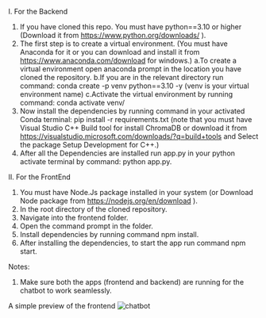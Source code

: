 I. For the Backend
  1. If you have cloned this repo. You must have python==3.10 or higher (Download it from https://www.python.org/downloads/ ).
  2. The first step is to create a virtual environment. (You must have Anaconda for it or you can download and install it from https://www.anaconda.com/download for windows.)
    a.To create a virtual environment open anaconda prompt in the location you have cloned the repository.
    b.If you are in the relevant directory run command: conda create -p venv python==3.10 -y (venv is your virtual environment name)
    c.Activate the virtual environment by running command: conda activate venv/
  3. Now install the dependencies by running command in your activated Conda terminal: pip install -r requirements.txt (note that you must have Visual Studio C++ Build tool for install ChromaDB or download it from https://visualstudio.microsoft.com/downloads/?q=build+tools and Select the package Setup Development for C++.)
  4. After all the Dependencies are installed run app.py in your python activate terminal by command: python app.py.
     
II. For the FrontEnd
  1. You must have Node.Js package installed in your system (or Download Node package from https://nodejs.org/en/download ).
  2. In the root directory of the cloned repository.
  3. Navigate into the frontend folder.
  4. Open the command prompt in the folder.
  5. Install dependencies by running command npm install.
  6. After installing the dependencies, to start the app run command npm start.

Notes:
1. Make sure both the apps (frontend and backend) are running for the chatbot to work seamlessly.


A simple preview of the frontend 
![chatbot](https://github.com/survivorzik/secass/assets/95278663/00338868-7f14-4a17-9e7c-892922447f1e)
